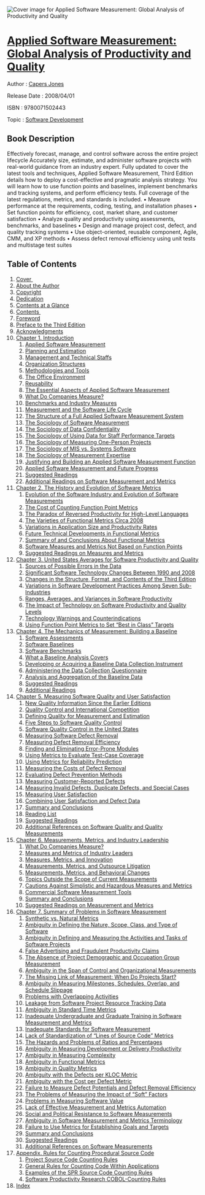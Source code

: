 ![Cover image for Applied Software Measurement: Global Analysis of Productivity and Quality](https://imgdetail.ebookreading.net/cover/cover/software_development/EB9780071502443.jpg)

[Applied Software Measurement: Global Analysis of Productivity and Quality](https://ebookreading.net/view/book/Applied+Software+Measurement%3A+Global+Analysis+of+Productivity+and+Quality-EB9780071502443_1.html "Applied Software Measurement: Global Analysis of Productivity and Quality")
====================================================================================================================

Author : [Capers Jones](https://ebookreading.net/search/author/Capers+Jones)

Release Date : 2008/04/01

ISBN : 9780071502443

Topic : [Software Development](https://ebookreading.net/search/category/software-development)

Book Description
-----------------

Effectively forecast, manage, and control software across the entire project lifecycle
Accurately size, estimate, and administer software projects with real-world guidance from an industry expert. Fully updated to cover the latest tools and techniques, Applied Software Measurement, Third Edition details how to deploy a cost-effective and pragmatic analysis strategy. You will learn how to use function points and baselines, implement benchmarks and tracking systems, and perform efficiency tests. Full coverage of the latest regulations, metrics, and standards is included.
• Measure performance at the requirements, coding, testing, and installation phases
• Set function points for efficiency, cost, market share, and customer satisfaction
• Analyze quality and productivity using assessments, benchmarks, and baselines
• Design and manage project cost, defect, and quality tracking systems
• Use object-oriented, reusable component, Agile, CMM, and XP methods
• Assess defect removal efficiency using unit tests and multistage test suites
              
Table of Contents
-----------------

1. [Cover ](https://ebookreading.net/view/book/Applied+Software+Measurement%3A+Global+Analysis+of+Productivity+and+Quality-EB9780071502443_1.html)
1. [About the Author](https://ebookreading.net/view/book/Applied+Software+Measurement%3A+Global+Analysis+of+Productivity+and+Quality-EB9780071502443_3.html)
1. [Copyright](https://ebookreading.net/view/book/Applied+Software+Measurement%3A+Global+Analysis+of+Productivity+and+Quality-EB9780071502443_5.html)
1. [Dedication](https://ebookreading.net/view/book/Applied+Software+Measurement%3A+Global+Analysis+of+Productivity+and+Quality-EB9780071502443_6.html)
1. [Contents at a Glance](https://ebookreading.net/view/book/Applied+Software+Measurement%3A+Global+Analysis+of+Productivity+and+Quality-EB9780071502443_7.html)
1. [Contents ](https://ebookreading.net/view/book/Applied+Software+Measurement%3A+Global+Analysis+of+Productivity+and+Quality-EB9780071502443_8.html)
1. [Foreword](https://ebookreading.net/view/book/Applied+Software+Measurement%3A+Global+Analysis+of+Productivity+and+Quality-EB9780071502443_9.html)
1. [Preface to the Third Edition](https://ebookreading.net/view/book/Applied+Software+Measurement%3A+Global+Analysis+of+Productivity+and+Quality-EB9780071502443_10.html)
1. [Acknowledgments](https://ebookreading.net/view/book/Applied+Software+Measurement%3A+Global+Analysis+of+Productivity+and+Quality-EB9780071502443_11.html)
1. [Chapter 1. Introduction](https://ebookreading.net/view/book/Applied+Software+Measurement%3A+Global+Analysis+of+Productivity+and+Quality-EB9780071502443_12.html)
    1. [Applied Software Measurement](https://ebookreading.net/view/book/Applied+Software+Measurement%3A+Global+Analysis+of+Productivity+and+Quality-EB9780071502443_12.html#rch01_1)
    1. [Planning and Estimation](https://ebookreading.net/view/book/Applied+Software+Measurement%3A+Global+Analysis+of+Productivity+and+Quality-EB9780071502443_12.html#rch01_2)
    1. [Management and Technical Staffs](https://ebookreading.net/view/book/Applied+Software+Measurement%3A+Global+Analysis+of+Productivity+and+Quality-EB9780071502443_12.html#rch01_3)
    1. [Organization Structures](https://ebookreading.net/view/book/Applied+Software+Measurement%3A+Global+Analysis+of+Productivity+and+Quality-EB9780071502443_12.html#rch01_4)
    1. [Methodologies and Tools](https://ebookreading.net/view/book/Applied+Software+Measurement%3A+Global+Analysis+of+Productivity+and+Quality-EB9780071502443_12.html#rch01_5)
    1. [The Office Environment](https://ebookreading.net/view/book/Applied+Software+Measurement%3A+Global+Analysis+of+Productivity+and+Quality-EB9780071502443_12.html#rch01_6)
    1. [Reusability](https://ebookreading.net/view/book/Applied+Software+Measurement%3A+Global+Analysis+of+Productivity+and+Quality-EB9780071502443_12.html#rch01_7)
    1. [The Essential Aspects of Applied Software Measurement](https://ebookreading.net/view/book/Applied+Software+Measurement%3A+Global+Analysis+of+Productivity+and+Quality-EB9780071502443_12.html#rch01_8)
    1. [What Do Companies Measure?](https://ebookreading.net/view/book/Applied+Software+Measurement%3A+Global+Analysis+of+Productivity+and+Quality-EB9780071502443_12.html#rch01_9)
    1. [Benchmarks and Industry Measures](https://ebookreading.net/view/book/Applied+Software+Measurement%3A+Global+Analysis+of+Productivity+and+Quality-EB9780071502443_12.html#rch01_10)
    1. [Measurement and the Software Life Cycle](https://ebookreading.net/view/book/Applied+Software+Measurement%3A+Global+Analysis+of+Productivity+and+Quality-EB9780071502443_12.html#rch01_11)
    1. [The Structure of a Full Applied Software Measurement System](https://ebookreading.net/view/book/Applied+Software+Measurement%3A+Global+Analysis+of+Productivity+and+Quality-EB9780071502443_12.html#rch01_12)
    1. [The Sociology of Software Measurement](https://ebookreading.net/view/book/Applied+Software+Measurement%3A+Global+Analysis+of+Productivity+and+Quality-EB9780071502443_12.html#rch01_13)
    1. [The Sociology of Data Confidentiality](https://ebookreading.net/view/book/Applied+Software+Measurement%3A+Global+Analysis+of+Productivity+and+Quality-EB9780071502443_12.html#rch01_14)
    1. [The Sociology of Using Data for Staff Performance Targets](https://ebookreading.net/view/book/Applied+Software+Measurement%3A+Global+Analysis+of+Productivity+and+Quality-EB9780071502443_12.html#rch01_15)
    1. [The Sociology of Measuring One-Person Projects](https://ebookreading.net/view/book/Applied+Software+Measurement%3A+Global+Analysis+of+Productivity+and+Quality-EB9780071502443_12.html#rch01_16)
    1. [The Sociology of MIS vs. Systems Software](https://ebookreading.net/view/book/Applied+Software+Measurement%3A+Global+Analysis+of+Productivity+and+Quality-EB9780071502443_12.html#rch01_17)
    1. [The Sociology of Measurement Expertise](https://ebookreading.net/view/book/Applied+Software+Measurement%3A+Global+Analysis+of+Productivity+and+Quality-EB9780071502443_12.html#rch01_18)
    1. [Justifying and Building an Applied Software Measurement Function](https://ebookreading.net/view/book/Applied+Software+Measurement%3A+Global+Analysis+of+Productivity+and+Quality-EB9780071502443_12.html#rch01_19)
    1. [Applied Software Measurement and Future Progress](https://ebookreading.net/view/book/Applied+Software+Measurement%3A+Global+Analysis+of+Productivity+and+Quality-EB9780071502443_12.html#rch01_20)
    1. [Suggested Readings](https://ebookreading.net/view/book/Applied+Software+Measurement%3A+Global+Analysis+of+Productivity+and+Quality-EB9780071502443_12.html#rch01_21)
    1. [Additional Readings on Software Measurement and Metrics](https://ebookreading.net/view/book/Applied+Software+Measurement%3A+Global+Analysis+of+Productivity+and+Quality-EB9780071502443_12.html#rch01_22)
1. [Chapter 2. The History and Evolution of Software Metrics](https://ebookreading.net/view/book/Applied+Software+Measurement%3A+Global+Analysis+of+Productivity+and+Quality-EB9780071502443_13.html)
    1. [Evolution of the Software Industry and Evolution of Software Measurements](https://ebookreading.net/view/book/Applied+Software+Measurement%3A+Global+Analysis+of+Productivity+and+Quality-EB9780071502443_13.html#rch02_1)
    1. [The Cost of Counting Function Point Metrics](https://ebookreading.net/view/book/Applied+Software+Measurement%3A+Global+Analysis+of+Productivity+and+Quality-EB9780071502443_13.html#rch02_2)
    1. [The Paradox of Reversed Productivity for High-Level Languages](https://ebookreading.net/view/book/Applied+Software+Measurement%3A+Global+Analysis+of+Productivity+and+Quality-EB9780071502443_13.html#rch02_3)
    1. [The Varieties of Functional Metrics Circa 2008](https://ebookreading.net/view/book/Applied+Software+Measurement%3A+Global+Analysis+of+Productivity+and+Quality-EB9780071502443_13.html#rch02_4)
    1. [Variations in Application Size and Productivity Rates](https://ebookreading.net/view/book/Applied+Software+Measurement%3A+Global+Analysis+of+Productivity+and+Quality-EB9780071502443_14.html#rch02_5)
    1. [Future Technical Developments in Functional Metrics](https://ebookreading.net/view/book/Applied+Software+Measurement%3A+Global+Analysis+of+Productivity+and+Quality-EB9780071502443_14.html#rch02_6)
    1. [Summary of and Conclusions About Functional Metrics](https://ebookreading.net/view/book/Applied+Software+Measurement%3A+Global+Analysis+of+Productivity+and+Quality-EB9780071502443_14.html#rch02_7)
    1. [Software Measures and Metrics Not Based on Function Points](https://ebookreading.net/view/book/Applied+Software+Measurement%3A+Global+Analysis+of+Productivity+and+Quality-EB9780071502443_14.html#rch02_8)
    1. [Suggested Readings on Measures and Metrics](https://ebookreading.net/view/book/Applied+Software+Measurement%3A+Global+Analysis+of+Productivity+and+Quality-EB9780071502443_14.html#rch02_9)
1. [Chapter 3. United States Averages for Software Productivity and Quality](https://ebookreading.net/view/book/Applied+Software+Measurement%3A+Global+Analysis+of+Productivity+and+Quality-EB9780071502443_15.html)
    1. [Sources of Possible Errors in the Data](https://ebookreading.net/view/book/Applied+Software+Measurement%3A+Global+Analysis+of+Productivity+and+Quality-EB9780071502443_15.html#rch03_1)
    1. [Significant Software Technology Changes Between 1990 and 2008](https://ebookreading.net/view/book/Applied+Software+Measurement%3A+Global+Analysis+of+Productivity+and+Quality-EB9780071502443_15.html#rch03_2)
    1. [Changes in the Structure, Format, and Contents of the Third Edition](https://ebookreading.net/view/book/Applied+Software+Measurement%3A+Global+Analysis+of+Productivity+and+Quality-EB9780071502443_15.html#rch03_3)
    1. [Variations in Software Development Practices Among Seven Sub-Industries](https://ebookreading.net/view/book/Applied+Software+Measurement%3A+Global+Analysis+of+Productivity+and+Quality-EB9780071502443_15.html#rch03_4)
    1. [Ranges, Averages, and Variances in Software Productivity](https://ebookreading.net/view/book/Applied+Software+Measurement%3A+Global+Analysis+of+Productivity+and+Quality-EB9780071502443_16.html#rch03_5)
    1. [The Impact of Technology on Software Productivity and Quality Levels](https://ebookreading.net/view/book/Applied+Software+Measurement%3A+Global+Analysis+of+Productivity+and+Quality-EB9780071502443_16.html#rch03_6)
    1. [Technology Warnings and Counterindications](https://ebookreading.net/view/book/Applied+Software+Measurement%3A+Global+Analysis+of+Productivity+and+Quality-EB9780071502443_16.html#rch03_7)
    1. [Using Function Point Metrics to Set “Best in Class” Targets](https://ebookreading.net/view/book/Applied+Software+Measurement%3A+Global+Analysis+of+Productivity+and+Quality-EB9780071502443_16.html#rch03_8)
1. [Chapter 4. The Mechanics of Measurement: Building a Baseline](https://ebookreading.net/view/book/Applied+Software+Measurement%3A+Global+Analysis+of+Productivity+and+Quality-EB9780071502443_17.html)
    1. [Software Assessments](https://ebookreading.net/view/book/Applied+Software+Measurement%3A+Global+Analysis+of+Productivity+and+Quality-EB9780071502443_17.html#rch04_1)
    1. [Software Baselines](https://ebookreading.net/view/book/Applied+Software+Measurement%3A+Global+Analysis+of+Productivity+and+Quality-EB9780071502443_17.html#rch04_2)
    1. [Software Benchmarks](https://ebookreading.net/view/book/Applied+Software+Measurement%3A+Global+Analysis+of+Productivity+and+Quality-EB9780071502443_17.html#rch04_3)
    1. [What a Baseline Analysis Covers](https://ebookreading.net/view/book/Applied+Software+Measurement%3A+Global+Analysis+of+Productivity+and+Quality-EB9780071502443_17.html#rch04_4)
    1. [Developing or Acquiring a Baseline Data Collection Instrument](https://ebookreading.net/view/book/Applied+Software+Measurement%3A+Global+Analysis+of+Productivity+and+Quality-EB9780071502443_17.html#rch04_5)
    1. [Administering the Data Collection Questionnaire](https://ebookreading.net/view/book/Applied+Software+Measurement%3A+Global+Analysis+of+Productivity+and+Quality-EB9780071502443_17.html#rch04_6)
    1. [Analysis and Aggregation of the Baseline Data](https://ebookreading.net/view/book/Applied+Software+Measurement%3A+Global+Analysis+of+Productivity+and+Quality-EB9780071502443_17.html#rch04_7)
    1. [Suggested Readings](https://ebookreading.net/view/book/Applied+Software+Measurement%3A+Global+Analysis+of+Productivity+and+Quality-EB9780071502443_17.html#rch04_8)
    1. [Additional Readings](https://ebookreading.net/view/book/Applied+Software+Measurement%3A+Global+Analysis+of+Productivity+and+Quality-EB9780071502443_17.html#rch04_9)
1. [Chapter 5. Measuring Software Quality and User Satisfaction](https://ebookreading.net/view/book/Applied+Software+Measurement%3A+Global+Analysis+of+Productivity+and+Quality-EB9780071502443_18.html)
    1. [New Quality Information Since the Earlier Editions](https://ebookreading.net/view/book/Applied+Software+Measurement%3A+Global+Analysis+of+Productivity+and+Quality-EB9780071502443_18.html#rch05_1)
    1. [Quality Control and International Competition](https://ebookreading.net/view/book/Applied+Software+Measurement%3A+Global+Analysis+of+Productivity+and+Quality-EB9780071502443_18.html#rch05_2)
    1. [Defining Quality for Measurement and Estimation](https://ebookreading.net/view/book/Applied+Software+Measurement%3A+Global+Analysis+of+Productivity+and+Quality-EB9780071502443_18.html#rch05_3)
    1. [Five Steps to Software Quality Control](https://ebookreading.net/view/book/Applied+Software+Measurement%3A+Global+Analysis+of+Productivity+and+Quality-EB9780071502443_18.html#rch05_4)
    1. [Software Quality Control in the United States](https://ebookreading.net/view/book/Applied+Software+Measurement%3A+Global+Analysis+of+Productivity+and+Quality-EB9780071502443_18.html#rch05_5)
    1. [Measuring Software Defect Removal](https://ebookreading.net/view/book/Applied+Software+Measurement%3A+Global+Analysis+of+Productivity+and+Quality-EB9780071502443_18.html#rch05_6)
    1. [Measuring Defect Removal Efficiency](https://ebookreading.net/view/book/Applied+Software+Measurement%3A+Global+Analysis+of+Productivity+and+Quality-EB9780071502443_18.html#rch05_7)
    1. [Finding and Eliminating Error-Prone Modules](https://ebookreading.net/view/book/Applied+Software+Measurement%3A+Global+Analysis+of+Productivity+and+Quality-EB9780071502443_18.html#rch05_8)
    1. [Using Metrics to Evaluate Test-Case Coverage](https://ebookreading.net/view/book/Applied+Software+Measurement%3A+Global+Analysis+of+Productivity+and+Quality-EB9780071502443_18.html#rch05_9)
    1. [Using Metrics for Reliability Prediction](https://ebookreading.net/view/book/Applied+Software+Measurement%3A+Global+Analysis+of+Productivity+and+Quality-EB9780071502443_18.html#rch05_10)
    1. [Measuring the Costs of Defect Removal](https://ebookreading.net/view/book/Applied+Software+Measurement%3A+Global+Analysis+of+Productivity+and+Quality-EB9780071502443_18.html#rch05_11)
    1. [Evaluating Defect Prevention Methods](https://ebookreading.net/view/book/Applied+Software+Measurement%3A+Global+Analysis+of+Productivity+and+Quality-EB9780071502443_18.html#rch05_12)
    1. [Measuring Customer-Reported Defects](https://ebookreading.net/view/book/Applied+Software+Measurement%3A+Global+Analysis+of+Productivity+and+Quality-EB9780071502443_18.html#rch05_13)
    1. [Measuring Invalid Defects, Duplicate Defects, and Special Cases](https://ebookreading.net/view/book/Applied+Software+Measurement%3A+Global+Analysis+of+Productivity+and+Quality-EB9780071502443_18.html#rch05_14)
    1. [Measuring User Satisfaction](https://ebookreading.net/view/book/Applied+Software+Measurement%3A+Global+Analysis+of+Productivity+and+Quality-EB9780071502443_18.html#rch05_15)
    1. [Combining User Satisfaction and Defect Data](https://ebookreading.net/view/book/Applied+Software+Measurement%3A+Global+Analysis+of+Productivity+and+Quality-EB9780071502443_18.html#rch05_16)
    1. [Summary and Conclusions](https://ebookreading.net/view/book/Applied+Software+Measurement%3A+Global+Analysis+of+Productivity+and+Quality-EB9780071502443_18.html#rch05_17)
    1. [Reading List](https://ebookreading.net/view/book/Applied+Software+Measurement%3A+Global+Analysis+of+Productivity+and+Quality-EB9780071502443_18.html#rch05_18)
    1. [Suggested Readings](https://ebookreading.net/view/book/Applied+Software+Measurement%3A+Global+Analysis+of+Productivity+and+Quality-EB9780071502443_18.html#rch05_19)
    1. [Additional References on Software Quality and Quality Measurements](https://ebookreading.net/view/book/Applied+Software+Measurement%3A+Global+Analysis+of+Productivity+and+Quality-EB9780071502443_18.html#rch05_20)
1. [Chapter 6. Measurements, Metrics, and Industry Leadership](https://ebookreading.net/view/book/Applied+Software+Measurement%3A+Global+Analysis+of+Productivity+and+Quality-EB9780071502443_19.html)
    1. [What Do Companies Measure?](https://ebookreading.net/view/book/Applied+Software+Measurement%3A+Global+Analysis+of+Productivity+and+Quality-EB9780071502443_19.html#rch06_1)
    1. [Measures and Metrics of Industry Leaders](https://ebookreading.net/view/book/Applied+Software+Measurement%3A+Global+Analysis+of+Productivity+and+Quality-EB9780071502443_19.html#rch06_2)
    1. [Measures, Metrics, and Innovation](https://ebookreading.net/view/book/Applied+Software+Measurement%3A+Global+Analysis+of+Productivity+and+Quality-EB9780071502443_19.html#rch06_3)
    1. [Measurements, Metrics, and Outsource Litigation](https://ebookreading.net/view/book/Applied+Software+Measurement%3A+Global+Analysis+of+Productivity+and+Quality-EB9780071502443_19.html#rch06_4)
    1. [Measurements, Metrics, and Behavioral Changes](https://ebookreading.net/view/book/Applied+Software+Measurement%3A+Global+Analysis+of+Productivity+and+Quality-EB9780071502443_19.html#rch06_5)
    1. [Topics Outside the Scope of Current Measurements](https://ebookreading.net/view/book/Applied+Software+Measurement%3A+Global+Analysis+of+Productivity+and+Quality-EB9780071502443_19.html#rch06_6)
    1. [Cautions Against Simplistic and Hazardous Measures and Metrics](https://ebookreading.net/view/book/Applied+Software+Measurement%3A+Global+Analysis+of+Productivity+and+Quality-EB9780071502443_19.html#rch06_7)
    1. [Commercial Software Measurement Tools](https://ebookreading.net/view/book/Applied+Software+Measurement%3A+Global+Analysis+of+Productivity+and+Quality-EB9780071502443_19.html#rch06_8)
    1. [Summary and Conclusions](https://ebookreading.net/view/book/Applied+Software+Measurement%3A+Global+Analysis+of+Productivity+and+Quality-EB9780071502443_19.html#rch06_9)
    1. [Suggested Readings on Measurement and Metrics](https://ebookreading.net/view/book/Applied+Software+Measurement%3A+Global+Analysis+of+Productivity+and+Quality-EB9780071502443_19.html#rch06_10)
1. [Chapter 7. Summary of Problems in Software Measurement](https://ebookreading.net/view/book/Applied+Software+Measurement%3A+Global+Analysis+of+Productivity+and+Quality-EB9780071502443_20.html)
    1. [Synthetic vs. Natural Metrics](https://ebookreading.net/view/book/Applied+Software+Measurement%3A+Global+Analysis+of+Productivity+and+Quality-EB9780071502443_20.html#rch07_1)
    1. [Ambiguity in Defining the Nature, Scope, Class, and Type of Software](https://ebookreading.net/view/book/Applied+Software+Measurement%3A+Global+Analysis+of+Productivity+and+Quality-EB9780071502443_20.html#rch07_2)
    1. [Ambiguity in Defining and Measuring the Activities and Tasks of Software Projects](https://ebookreading.net/view/book/Applied+Software+Measurement%3A+Global+Analysis+of+Productivity+and+Quality-EB9780071502443_20.html#rch07_3)
    1. [False Advertising and Fraudulent Productivity Claims](https://ebookreading.net/view/book/Applied+Software+Measurement%3A+Global+Analysis+of+Productivity+and+Quality-EB9780071502443_20.html#rch07_4)
    1. [The Absence of Project Demographic and Occupation Group Measurement](https://ebookreading.net/view/book/Applied+Software+Measurement%3A+Global+Analysis+of+Productivity+and+Quality-EB9780071502443_20.html#rch07_5)
    1. [Ambiguity in the Span of Control and Organizational Measurements](https://ebookreading.net/view/book/Applied+Software+Measurement%3A+Global+Analysis+of+Productivity+and+Quality-EB9780071502443_20.html#rch07_6)
    1. [The Missing Link of Measurement: When Do Projects Start?](https://ebookreading.net/view/book/Applied+Software+Measurement%3A+Global+Analysis+of+Productivity+and+Quality-EB9780071502443_20.html#rch07_7)
    1. [Ambiguity in Measuring Milestones, Schedules, Overlap, and Schedule Slippage](https://ebookreading.net/view/book/Applied+Software+Measurement%3A+Global+Analysis+of+Productivity+and+Quality-EB9780071502443_20.html#rch07_8)
    1. [Problems with Overlapping Activities](https://ebookreading.net/view/book/Applied+Software+Measurement%3A+Global+Analysis+of+Productivity+and+Quality-EB9780071502443_20.html#rch07_9)
    1. [Leakage from Software Project Resource Tracking Data](https://ebookreading.net/view/book/Applied+Software+Measurement%3A+Global+Analysis+of+Productivity+and+Quality-EB9780071502443_20.html#rch07_10)
    1. [Ambiguity in Standard Time Metrics](https://ebookreading.net/view/book/Applied+Software+Measurement%3A+Global+Analysis+of+Productivity+and+Quality-EB9780071502443_20.html#rch07_11)
    1. [Inadequate Undergraduate and Graduate Training in Software Measurement and Metrics](https://ebookreading.net/view/book/Applied+Software+Measurement%3A+Global+Analysis+of+Productivity+and+Quality-EB9780071502443_20.html#rch07_12)
    1. [Inadequate Standards for Software Measurement](https://ebookreading.net/view/book/Applied+Software+Measurement%3A+Global+Analysis+of+Productivity+and+Quality-EB9780071502443_20.html#rch07_13)
    1. [Lack of Standardization of “Lines of Source Code” Metrics](https://ebookreading.net/view/book/Applied+Software+Measurement%3A+Global+Analysis+of+Productivity+and+Quality-EB9780071502443_20.html#rch07_14)
    1. [The Hazards and Problems of Ratios and Percentages](https://ebookreading.net/view/book/Applied+Software+Measurement%3A+Global+Analysis+of+Productivity+and+Quality-EB9780071502443_20.html#rch07_15)
    1. [Ambiguity in Measuring Development or Delivery Productivity](https://ebookreading.net/view/book/Applied+Software+Measurement%3A+Global+Analysis+of+Productivity+and+Quality-EB9780071502443_20.html#rch07_16)
    1. [Ambiguity in Measuring Complexity](https://ebookreading.net/view/book/Applied+Software+Measurement%3A+Global+Analysis+of+Productivity+and+Quality-EB9780071502443_20.html#rch07_17)
    1. [Ambiguity in Functional Metrics](https://ebookreading.net/view/book/Applied+Software+Measurement%3A+Global+Analysis+of+Productivity+and+Quality-EB9780071502443_20.html#rch07_18)
    1. [Ambiguity in Quality Metrics](https://ebookreading.net/view/book/Applied+Software+Measurement%3A+Global+Analysis+of+Productivity+and+Quality-EB9780071502443_20.html#rch07_19)
    1. [Ambiguity with the Defects per KLOC Metric](https://ebookreading.net/view/book/Applied+Software+Measurement%3A+Global+Analysis+of+Productivity+and+Quality-EB9780071502443_20.html#rch07_20)
    1. [Ambiguity with the Cost per Defect Metric](https://ebookreading.net/view/book/Applied+Software+Measurement%3A+Global+Analysis+of+Productivity+and+Quality-EB9780071502443_20.html#rch07_21)
    1. [Failure to Measure Defect Potentials and Defect Removal Efficiency](https://ebookreading.net/view/book/Applied+Software+Measurement%3A+Global+Analysis+of+Productivity+and+Quality-EB9780071502443_20.html#rch07_22)
    1. [The Problems of Measuring the Impact of “Soft” Factors](https://ebookreading.net/view/book/Applied+Software+Measurement%3A+Global+Analysis+of+Productivity+and+Quality-EB9780071502443_20.html#rch07_23)
    1. [Problems in Measuring Software Value](https://ebookreading.net/view/book/Applied+Software+Measurement%3A+Global+Analysis+of+Productivity+and+Quality-EB9780071502443_20.html#rch07_24)
    1. [Lack of Effective Measurement and Metrics Automation](https://ebookreading.net/view/book/Applied+Software+Measurement%3A+Global+Analysis+of+Productivity+and+Quality-EB9780071502443_20.html#rch07_25)
    1. [Social and Political Resistance to Software Measurements](https://ebookreading.net/view/book/Applied+Software+Measurement%3A+Global+Analysis+of+Productivity+and+Quality-EB9780071502443_20.html#rch07_26)
    1. [Ambiguity in Software Measurement and Metrics Terminology](https://ebookreading.net/view/book/Applied+Software+Measurement%3A+Global+Analysis+of+Productivity+and+Quality-EB9780071502443_20.html#rch07_27)
    1. [Failure to Use Metrics for Establishing Goals and Targets](https://ebookreading.net/view/book/Applied+Software+Measurement%3A+Global+Analysis+of+Productivity+and+Quality-EB9780071502443_20.html#rch07_28)
    1. [Summary and Conclusions](https://ebookreading.net/view/book/Applied+Software+Measurement%3A+Global+Analysis+of+Productivity+and+Quality-EB9780071502443_20.html#rch07_29)
    1. [Suggested Readings](https://ebookreading.net/view/book/Applied+Software+Measurement%3A+Global+Analysis+of+Productivity+and+Quality-EB9780071502443_20.html#rch07_30)
    1. [Additional References on Software Measurements](https://ebookreading.net/view/book/Applied+Software+Measurement%3A+Global+Analysis+of+Productivity+and+Quality-EB9780071502443_20.html#rch07_31)
1. [Appendix. Rules for Counting Procedural Source Code](https://ebookreading.net/view/book/Applied+Software+Measurement%3A+Global+Analysis+of+Productivity+and+Quality-EB9780071502443_21.html)
    1. [Project Source Code Counting Rules](https://ebookreading.net/view/book/Applied+Software+Measurement%3A+Global+Analysis+of+Productivity+and+Quality-EB9780071502443_21.html#app_1)
    1. [General Rules for Counting Code Within Applications](https://ebookreading.net/view/book/Applied+Software+Measurement%3A+Global+Analysis+of+Productivity+and+Quality-EB9780071502443_21.html#app_2)
    1. [Examples of the SPR Source Code Counting Rules](https://ebookreading.net/view/book/Applied+Software+Measurement%3A+Global+Analysis+of+Productivity+and+Quality-EB9780071502443_21.html#app_3)
    1. [Software Productivity Research COBOL-Counting Rules](https://ebookreading.net/view/book/Applied+Software+Measurement%3A+Global+Analysis+of+Productivity+and+Quality-EB9780071502443_21.html#app_4)
1. [Index](https://ebookreading.net/view/book/Applied+Software+Measurement%3A+Global+Analysis+of+Productivity+and+Quality-EB9780071502443_22.html)
